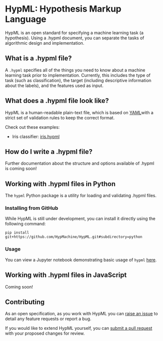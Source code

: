 # HypML: Hypothesis Markup Language

HypML is an open standard for specifying a machine learning task (a *hyp*othesis). Using a .hypml document, you can separate the tasks of algorithmic design and implementation.

## What is a .hypml file?

A `.hypml` specifies all of the things you need to know about a machine learning task prior to implementation. Currently, this includes the type of task (such as classification), the target (including descriptive information about the labels), and the features used as input.

## What does a .hypml file look like?

HypML is a human-readable plain-text file, which is based on  [YAML](https://en.wikipedia.org/wiki/YAML)with a strict set of validation rules to keep the correct format.

Check out these examples:

* Iris classifier: [iris.hypml](https://github.com/HypMachine/HypML/blob/master/examples/iris.hypml)

## How do I write a .hypml file?

Further documentation about the structure and options available of .hypml is coming soon!


## Working with .hypml files in Python

The `hypml` Python package is a utility for loading and validating .hypml files.

### Installing from GitHub

While HypML is still under development, you can install it directly using the following command:

	pip install git+https://github.com/HypMachine/HypML.git#subdirectory=python

### Usage

You can view a Jupyter notebook demonstrating basic usage of `hypml` [here](https://github.com/HypMachine/HypML/blob/master/python/Basic%20Usage.ipynb).

## Working with .hypml files in JavaScript

Coming soon!


## Contributing

As an open specification, as you work with HypML you can [raise an issue](https://github.com/HypMachine/HypML/issues) to detail any feature requests or report a bug.

If you would like to extend HypML yourself, you can [submit a pull request](https://github.com/HypMachine/HypML/pulls) with your proposed changes for review.